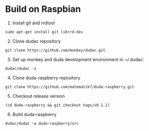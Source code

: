 # Build on Raspbian

1. Install git and rrdtool
```
sudo apt-get install git librrd-dev
```
2. Clone dudac repository
```
git clone https://github.com/monkey/dudac.git
```
3. Set up monkey and duda development environment in ~/.dudac:
```
dudac/dudac -s
```
4. Clone duda-raspberry repository
```
git clone https://github.com/matematik7/duda-raspberry.git
```
5. Checkout release version
```
(cd duda-raspberry && git checkout tags/v0.1.1)
```
6. Build duda-raspberry
```
dudac/dudac -w duda-raspberry/src
```
